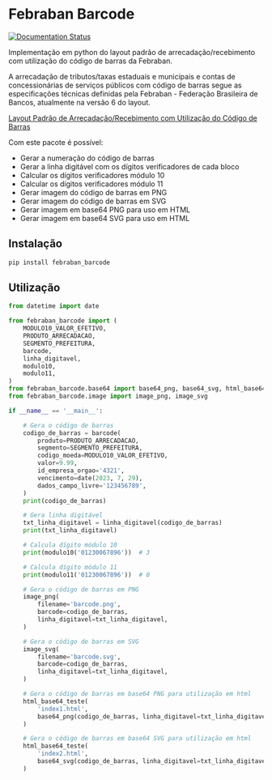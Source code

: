 # Febraban Barcode

[![Documentation
Status](https://readthedocs.org/projects/febraban-barcode/badge/?version=stable)](https://febraban-barcode.readthedocs.io/pt_BR/stable/?badge=stable)

Implementação em python do layout padrão de arrecadação/recebimento com utilização do código de barras da Febraban.

A arrecadação de tributos/taxas estaduais e municipais e contas de concessionárias de serviços públicos com código de barras segue as especificações técnicas definidas pela Febraban - Federação Brasileira de Bancos, atualmente na versão 6 do layout.

[Layout Padrão de Arrecadação/Recebimento com Utilização do Código de Barras](https://portal.febraban.org.br/pagina/3166/33/pt-br/layour-arrecadacao)

Com este pacote é possível:

* Gerar a numeração do código de barras
* Gerar a linha digitável com os dígitos verificadores de cada bloco
* Calcular os dígitos verificadores módulo 10
* Calcular os dígitos verificadores módulo 11
* Gerar imagem do código de barras em PNG
* Gerar imagem do código de barras em SVG
* Gerar imagem em base64 PNG para uso em HTML
* Gerar imagem em base64 SVG para uso em HTML

## Instalação

```bash
pip install febraban_barcode
```

## Utilização

```python
from datetime import date

from febraban_barcode import (
    MODULO10_VALOR_EFETIVO,
    PRODUTO_ARRECADACAO,
    SEGMENTO_PREFEITURA,
    barcode,
    linha_digitavel,
    modulo10,
    modulo11,
)
from febraban_barcode.base64 import base64_png, base64_svg, html_base64_teste
from febraban_barcode.image import image_png, image_svg

if __name__ == '__main__':

    # Gera o código de barras
    codigo_de_barras = barcode(
        produto=PRODUTO_ARRECADACAO,
        segmento=SEGMENTO_PREFEITURA,
        codigo_moeda=MODULO10_VALOR_EFETIVO,
        valor=9.99,
        id_empresa_orgao='4321',
        vencimento=date(2023, 7, 29),
        dados_campo_livre='123456789',
    )
    print(codigo_de_barras)

    # Gera linha digitável
    txt_linha_digitavel = linha_digitavel(codigo_de_barras)
    print(txt_linha_digitavel)

    # Calcula dígito módulo 10
    print(modulo10('01230067896'))  # 3

    # Calcula dígito módulo 11
    print(modulo11('01230067896'))  # 0

    # Gera o código de barras em PNG
    image_png(
        filename='barcode.png',
        barcode=codigo_de_barras,
        linha_digitavel=txt_linha_digitavel,
    )

    # Gera o código de barras em SVG
    image_svg(
        filename='barcode.svg',
        barcode=codigo_de_barras,
        linha_digitavel=txt_linha_digitavel,
    )

    # Gera o código de barras em base64 PNG para utilização em html
    html_base64_teste(
        'index1.html',
        base64_png(codigo_de_barras, linha_digitavel=txt_linha_digitavel),
    )

    # Gera o código de barras em base64 SVG para utilização em html
    html_base64_teste(
        'index2.html',
        base64_svg(codigo_de_barras, linha_digitavel=txt_linha_digitavel),
    )

```
